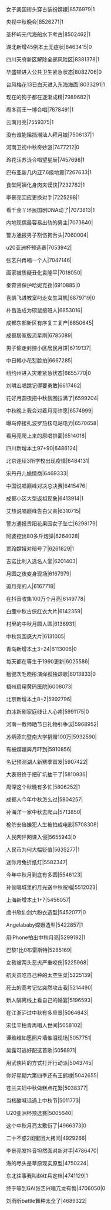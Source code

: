 女子美国街头穿古装扮嫦娥|8576979|1

央视中秋晚会|8526271|1

圣杯屿元代海船水下考古|8502462|1

湖北新增45例本土无症状|8463415|0

四川天府新区解除全部风险区|8381378|1

华盛顿进入公共卫生紧急状态|8082706|0

台风梅花13日白天进入东海海面|8033291|1

现在的狗子都在逐渐成精|7989682|1

周冬雨王一博合唱|7678491|1

云南月亮|7559375|1

没有谁能阻挡潮汕人拜月娘|7506137|1

河南卫视中秋奇妙游|7477212|0

玲花汪苏泷合唱望星辰|7457698|1

巴布亚新几内亚7.6级地震|7267633|1

食堂阿姨化身肉夹馍侠|7232782|1

李景亮回应更换对手|7225298|1

看千金丫环民国剧DNA动了|7073813|1

内地现偶最容易出轨的男主|7073640|

警方通报男子割伤狗舌头|7060004|

u20亚洲杯预选赛|7053942|

张艺兴再唱一个人|7047146|

画家被质疑丑化袁隆平|7018050|

秦霄贤保护哈妮克孜|6910885|0

喜鹊飞进教室叼走女生耳机|6879719|0

朴昌浩成为硕鼠接班人|6853016|

成都东部新区有序复工复产|6850645|

成都居家版流星雨|6785089|

男子偷走封控小区居民月饼|6719137|

中日韩小花怼脸拍|6667285|

纽约州进入灾难紧急状态|6655770|0

刘畊宏唱跳记得要勇敢|6617462|

花好月圆夜把中秋氛围拉满了|6599204|

中秋晚上我会对着月亮许愿|6574999|

曝乌停接扎波罗热核电站电力|6570658|

看月亮爬上来的原唱排面|6514018|

四川新增本土97+90|6486124|

北京连续3所学校出现疫情|6484131|

宋丹丹儿媳情商|6469333|

中国说唱巅峰对决总决赛|6415476|

成都小区大型返祖现象|6413914|1

艾热说唱巅峰告白父亲|6310715|

警方通报贵阳花果园女子坠亡|6298179|

阿婆挖出80多斤炮弹|6264028|

贾玲嫦娥对暗号了|6261829|1

吉诺比利入选名人堂|6201403|

月圆之夜变身现场|6167979|

追月亮的人|6167718|

在抖音收集100万个月亮|6149778|

白鹿中秋古侠红衣大片|6142359|

村里的中秋月圆人圆|6136931|

中秋氛围感大片|6131005|

青岛新增本土3+24|6113006|0

每天都在等生于1990更新|6025586|

檀健次毛晓彤演绎孤独颂歌|6013833|0

梧州启用黄码医院|6008073|

北京新增本土8+2|5992796|

白冰新剧家庭线让人心疼|5991175|0

河南一教师晒节日礼物引争议|5968952|

苏炳添向暨南大学捐赠100万|5932590|

有被嫦娥奔月吓到|5910856|

名记预测湖人新赛季首发|5907422|

大表哥终于把矿坑抽干了|5810936|

周深这个秋晚有多忙|5806252|1

成都人今年中秋怎么过|5804257|

孙海洋一家中秋去爬山|5713850|

枪杀安倍嫌犯人生被拍成电影|5708308|

人民网评网课入侵|5655943|0

人民币为何大幅贬值|5635277|1

迷你月兔折纸灯|5582347|

今年中秋月到底有多圆|5546123|

孙俪唱城里的月光送中秋祝福|5512023|

上海新增本土1+7|5456057|

虞书欣仙剑六粉衣造型|5452077|0

Angelababy嫦娥造型|5422857|1

用iPhone拍出中秋月亮|5299192|1

巴黎1比0布雷斯特|5285169|

女孩被两头恶犬严重咬伤|5225968|

航天员吃自己种的太空生菜|5225139|

死去的高考记忆突然攻击我|5214490|

新人隔离线上看自己的婚宴|5196593|

在江浙沪过中秋有多应景|5064643|

宋佳辛柏青再唱人世间|5058102|

谭维维如愿照片墙催泪现场|5057751|

吴露可逃好配这首歌|5056971|

用武侠片的方式打开行动派|5043745|

你好星期六第四季还有王鹤棣|5042655|

苍兰夫妇中秋做糕点花絮|5038377|

当核酸喊话遇上中秋节|5011773|

U20亚洲杯预选赛|5005640|

这个中秋月亮太敷衍了|4966373|0

二十不惑2闺蜜团大拷问|4929266|

李景亮发抖音坦然面对新对手|4786470|

海的尽头是草原现实原型|4750224|

东北往事我叫赵红兵定档|4741129|1

终于等到GAI张艺兴唱亢龙有悔|4706050|0

刘雨昕battle舞种太全了|4689322|

